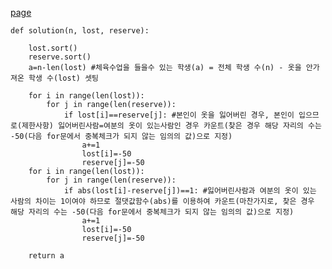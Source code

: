 [page](https://programmers.co.kr/learn/courses/30/lessons/42862)

    def solution(n, lost, reserve):

        lost.sort()
        reserve.sort()
        a=n-len(lost) #체육수업을 들을수 있는 학생(a) = 전체 학생 수(n) - 옷을 안가져온 학생 수(lost) 셋팅

        for i in range(len(lost)):
            for j in range(len(reserve)):
                if lost[i]==reserve[j]: #본인이 옷을 잃어버린 경우, 본인이 입으므로(제한사항) 잃어버린사람=여분의 옷이 있는사람인 경우 카운트(찾은 경우 해당 자리의 수는 -50(다음 for문에서 중복체크가 되지 않는 임의의 값)으로 지정)
                    a+=1
                    lost[i]=-50
                    reserve[j]=-50
        for i in range(len(lost)):
            for j in range(len(reserve)):
                if abs(lost[i]-reserve[j])==1: #잃어버린사람과 여분의 옷이 있는 사람의 차이는 1이여야 하므로 절댓값함수(abs)를 이용하여 카운트(마찬가지로, 찾은 경우 해당 자리의 수는 -50(다음 for문에서 중복체크가 되지 않는 임의의 값)으로 지정)
                    a+=1
                    lost[i]=-50
                    reserve[j]=-50

        return a
